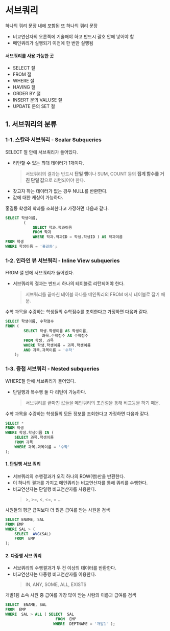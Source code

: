 # 서브쿼리
하나의 쿼리 문장 내에 포함된 또 하나의 쿼리 문장
- 비교연산자의 오른쪽에 기술해야 하고 반드시 괄호 안에 넣어야 함
- 메인쿼리가 실행되기 이전에 한 번만 실행됨

#### 서브쿼리를 사용 가능한 곳 
- SELECT 절
- FROM 절
- WHERE 절
- HAVING 절
- ORDER BY 절
- INSERT 문의 VALUSE 절
- UPDATE 문의 SET 절

## 1. 서브쿼리의 분류

### 1-1. 스칼라 서브쿼리 - Scalar Subqueries
SELECT 절 안에 서브쿼리가 들어있다.

- 리턴할 수 있는 최대 데이터가 1개이다.
  > 서브쿼리의 결과는 반드시 **단일 행**이나 SUM, COUNT 등의 **집계 함수를 거친 단일 값**으로 리턴되어야 한다.
- 찾고자 하는 데이터가 없는 경우 NULL를 반환한다.
- 값에 대한 캐싱이 가능하다.


홍길동 학생의 학과를 조회한다고 가정하면 다음과 같다.
```sql
SELECT 학생이름,
        (   
            SELECT 학과.학과이름
            FROM 학과
            WHERE 학과.학과ID = 학생.학생ID ) AS 학과이름
FROM 학생
WHERE 학생이름 = '홍길동';
```

### 1-2. 인라인 뷰 서브쿼리 - Inline View subqueries
FROM 절 안에 서브쿼리가 들어있다.

- 서브쿼리의 결과는 반드시 하나의 테이블로 리턴되어야 한다.
  > 서브쿼리를 끝마친 테이블 하나를 메인쿼리의 FROM 에서 테이블로 잡기 때문.

수학 과목을 수강하는 학생들의 수학점수를 조회한다고 가정하면 다음과 같다.
```sql
SELECT 학생이름, 수학점수
FROM (   
        SELECT 학생.학생이름 AS 학생이름,
                과목.수학점수 AS 수학점수
        FROM 학생, 과목
        WHERE 학생.학생이름 = 과목.학생이름
        AND 과목.과목이름 = '수학'
    );
```

### 1-3. 중첩 서브쿼리 - Nested subqueries
WHERE절 안에 서브쿼리가 들어있다.
- 단일행과 복수행 둘 다 리턴이 가능하다.
  > 서브쿼리를 끝마친 값들을 메인쿼리의 조건절을 통해 비교등을 하기 때문.

수학 과목을 수강하는 학생들의 모든 정보를 조회한다고 가정하면 다음과 같다.
```sql
SELECT *
FROM 학생
WHERE 학생.학생이름 IN (
    SELECT 과목.학생이름
    FROM 과목
    WHERE 과목.과목이름 = '수학'
);
```

#### 1. 단일행 서브 쿼리
- 서브쿼리의 수행결과가 오직 하나의 ROW(행)만을 반환한다.
- 이 하나의 결과를 가지고 메인쿼리는 비교연산자를 통해 쿼리를 수행한다.
- 비교연산자는 단일행 비교연산자를 사용한다.
  > \>, >=, <, <=, = ...

사원들의 평균 급여보다 더 많은 급여를 받는 사원을 검색
```sql
SELECT ENAME, SAL
FROM EMP
WHERE SAL > ( 
    SELECT  AVG(SAL)
    FROM  EMP
);
```

#### 2. 다중행 서브 쿼리
- 서브쿼리의 수행결과가 두 건 이상의 데이터를 반환한다.
- 비교연산자는 다중행 비교연산자를 이용한다.
  > IN, ANY, SOME, ALL, EXISTS

개발1팀 소속 사원 중 급여를 가장 많이 받는 사람의 이름과 급여를 검색
```sql
SELECT  ENAME, SAL
FROM  EMP
WHERE  SAL > ALL ( SELECT  SAL
                      FROM  EMP
                     WHERE  DEPTNAME = '개발1' );
```